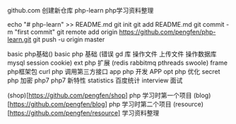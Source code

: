 github.com 创建新仓库 php-learn php学习资料整理

echo "# php-learn" >> README.md
git init
git add README.md
git commit -m "first commit"
git remote add origin https://github.com/pengfen/php-learn.git
git push -u origin master

basic php基础()
basic      php 基础 (错误    gd 库    操作文件    上传文件    操作数据库 mysql    session cookie)
ext        php 扩展 (redis rabbitmq pthreads swoole)
frame      php框架包
curl       php 调用第三方接口
app        php 开发 APP
opt        php 优化
secret     php 加密
php7       php7 新特性
statistics 百度统计
interview  面试

(shop)[https://github.com/pengfen/shop]       php 学习时第一个项目
(blog)[https://github.com/pengfen/blog]       php 学习时第二个项目
(resource)[https://github.com/pengfen/resource]   学习资料整理
